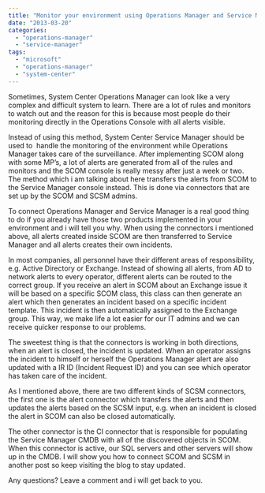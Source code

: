 ```yaml
---
title: "Monitor your environment using Operations Manager and Service Manager"
date: "2013-03-20"
categories: 
  - "operations-manager"
  - "service-manager"
tags: 
  - "microsoft"
  - "operations-manager"
  - "system-center"
---
```


Sometimes, System Center Operations Manager can look like a very complex and difficult system to learn. There are a lot of rules and monitors to watch out and the reason for this is because most people do their monitoring directly in the Operations Console with all alerts visible.

Instead of using this method, System Center Service Manager should be used to  handle the monitoring of the environment while Operations Manager takes care of the surveillance. After implementing SCOM along with some MP’s, a lot of alerts are generated from all of the rules and monitors and the SCOM console is really messy after just a week or two. The method which i am talking about here transfers the alerts from SCOM to the Service Manager console instead. This is done via connectors that are set up by the SCOM and SCSM admins.

To connect Operations Manager and Service Manager is a real good thing to do if you already have those two products implemented in your environment and i will tell you why. When using the connectors i mentioned above, all alerts created inside SCOM are then transferred to Service Manager and all alerts creates their own incidents.

In most companies, all personnel have their different areas of responsibility, e.g. Active Directory or Exchange. Instead of showing all alerts, from AD to network alerts to every operator, different alerts can be routed to the correct group. If you receive an alert in SCOM about an Exchange issue it will be based on a specific SCOM class, this class can then generate an alert which then generates an incident based on a specific incident template. This incident is then automatically assigned to the Exchange group. This way, we make life a lot easier for our IT admins and we can receive quicker response to our problems.

The sweetest thing is that the connectors is working in both directions, when an alert is closed, the incident is updated. When an operator assigns the incident to himself or herself the Operations Manager alert are also updated with a IR ID (Incident Request ID) and you can see which operator has taken care of the incident.

As I mentioned above, there are two different kinds of SCSM connectors, the first one is the alert connector which transfers the alerts and then updates the alerts based on the SCSM input, e.g. when an incident is closed the alert in SCOM can also be closed automatically.

The other connector is the CI connector that is responsible for populating the Service Manager CMDB with all of the discovered objects in SCOM. When this connector is active, our SQL servers and other servers will show up in the CMDB. I will show you how to connect SCOM and SCSM in another post so keep visiting the blog to stay updated.

Any questions? Leave a comment and i will get back to you.
